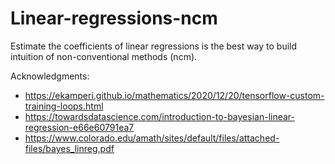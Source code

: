 # Linear-regressions-ncm
Estimate the coefficients of linear regressions is the best way to build intuition of non-conventional methods (ncm).


Acknowledgments:
- https://ekamperi.github.io/mathematics/2020/12/20/tensorflow-custom-training-loops.html
- https://towardsdatascience.com/introduction-to-bayesian-linear-regression-e66e60791ea7
- https://www.colorado.edu/amath/sites/default/files/attached-files/bayes_linreg.pdf
